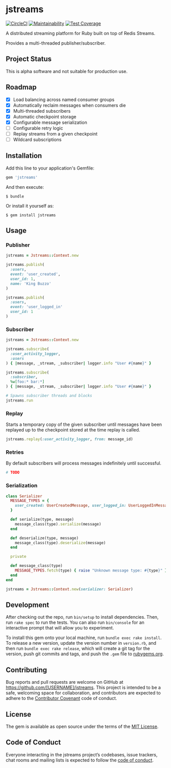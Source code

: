 # jstreams

[![CircleCI](https://circleci.com/gh/jstotz/jstreams.svg?style=svg)](https://circleci.com/gh/jstotz/jstreams)
[![Maintainability](https://api.codeclimate.com/v1/badges/f37990e1cb4727d2ae71/maintainability)](https://codeclimate.com/github/jstotz/jstreams/maintainability)
[![Test Coverage](https://api.codeclimate.com/v1/badges/f37990e1cb4727d2ae71/test_coverage)](https://codeclimate.com/github/jstotz/jstreams/test_coverage)

A distributed streaming platform for Ruby built on top of Redis Streams.

Provides a multi-threaded publisher/subscriber.

## Project Status

This is alpha software and not suitable for production use.

## Roadmap

- [X] Load balancing across named consumer groups
- [X] Automatically reclaim messages when consumers die
- [X] Multi-threaded subscribers
- [X] Automatic checkpoint storage
- [X] Configurable message serialization
- [ ] Configurable retry logic
- [ ] Replay streams from a given checkpoint
- [ ] Wildcard subscriptions

## Installation

Add this line to your application's Gemfile:

```ruby
gem 'jstreams'
```

And then execute:

    $ bundle

Or install it yourself as:

    $ gem install jstreams

## Usage

### Publisher

```ruby
jstreams = Jstreams::Context.new

jstreams.publish(
  :users,
  event: 'user_created',
  user_id: 1,
  name: 'King Buzzo'
)

jstreams.publish(
  :users,
  event: 'user_logged_in'
  user_id: 1
)
```

### Subscriber

```ruby
jstreams = Jstreams::Context.new

jstreams.subscribe(
  :user_activity_logger,
  :users
) { |message, _stream, _subscriber| logger.info "User #{name}" }

jstreams.subscribe(
  :subscriber,
  %w[foo:* bar:*]
) { |message, _stream, _subscriber| logger.info "User #{name}" }

# Spawns subscriber threads and blocks
jstreams.run
```

### Replay

Starts a temporary copy of the given subscriber until messages have been replayed up to the checkpoint stored at the time replay is called.

```ruby
jstreams.replay(:user_activity_logger, from: message_id)
```

### Retries

By default subscribers will process messages indefinitely until successful.

```ruby
# TODO
```

### Serialization

```ruby
class Serializer
  MESSAGE_TYPES = {
    user_created: UserCreatedMessage, user_logged_in: UserLoggedInMessage
  }

  def serialize(type, message)
    message_class(type).serialize(message)
  end

  def deserialize(type, message)
    message_class(type).deserialize(message)
  end

  private

  def message_class(type)
    MESSAGE_TYPES.fetch(type) { raise "Unknown message type: #{type}" }
  end
end

jstreams = Jstreams::Context.new(serializer: Serializer)
```

## Development

After checking out the repo, run `bin/setup` to install dependencies. Then, run `rake spec` to run the tests. You can also run `bin/console` for an interactive prompt that will allow you to experiment.

To install this gem onto your local machine, run `bundle exec rake install`. To release a new version, update the version number in `version.rb`, and then run `bundle exec rake release`, which will create a git tag for the version, push git commits and tags, and push the `.gem` file to [rubygems.org](https://rubygems.org).

## Contributing

Bug reports and pull requests are welcome on GitHub at https://github.com/[USERNAME]/jstreams. This project is intended to be a safe, welcoming space for collaboration, and contributors are expected to adhere to the [Contributor Covenant](http://contributor-covenant.org) code of conduct.

## License

The gem is available as open source under the terms of the [MIT License](https://opensource.org/licenses/MIT).

## Code of Conduct

Everyone interacting in the jstreams project’s codebases, issue trackers, chat rooms and mailing lists is expected to follow the [code of conduct](https://github.com/[USERNAME]/jstreams/blob/master/CODE_OF_CONDUCT.md).
